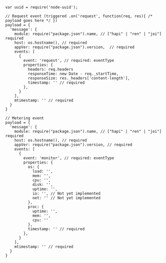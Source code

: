     var uuid = require('node-uuid');

    // Request event (triggered .on('request', function(req, res){ /* payload goes here */ })
    payload = {
      'message': {
        module: require("package.json").name, // ["hapi" | "ren" | "joi"] required
        host: os.hostname(), // required
        appVer: require("package.json").version,  // required
        events: [
          {
            event: 'request', // required: eventType
            properties: {
              headers: req.headers
              responseTime: new Date - req._startTime,
              responseSize: res._headers['content-length'],
              timestamp: '' // required
            },
          }
        ],
        mtimestamp: '' // required
      }
    }

    // Metering event
    payload = {
      'message': {
        module: require("package.json").name, // ["hapi" | "ren" | "joi"] required
        host: os.hostname(), // required
        appVer: require("package.json").version, // required
        events: [
          {
            event: 'monitor', // required: eventType
            properties: {
              os: {
                load: '',
                mem: '',
                cpu: '',
                disk: '',
                uptime: '',
                io: '', // Not yet implemented
                net: '' // Not yet implemented
              },
              proc: { 
                uptime: '',
                mem: '',
                cpu: ''
              },
              timestamp: '' // required
            },
          }
        ],
        mtimestamp: '' // required
      }
    }
